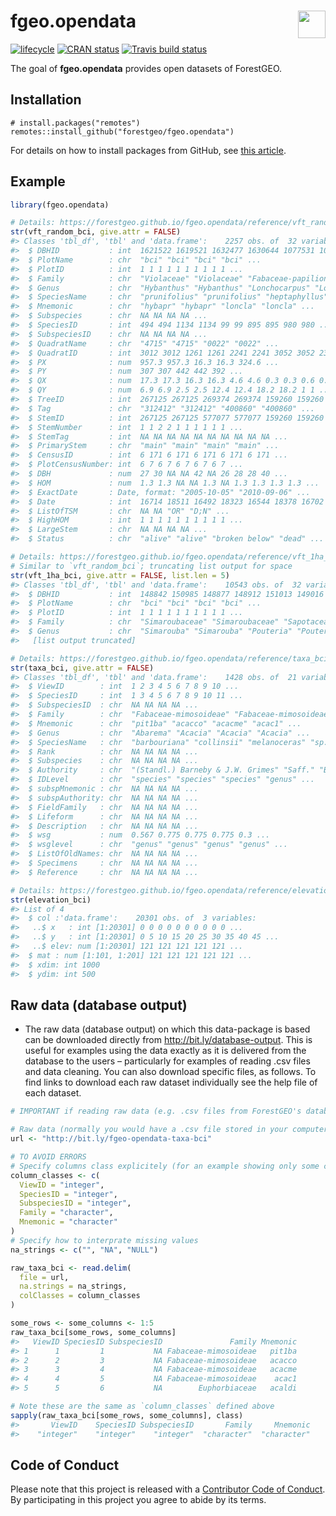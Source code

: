 
<!-- README.md is generated from README.Rmd. Please edit that file -->

# <img src="https://i.imgur.com/39pvr4n.png" align="right" height=44 /> fgeo.opendata

[![lifecycle](https://img.shields.io/badge/lifecycle-experimental-orange.svg)](https://www.tidyverse.org/lifecycle/#experimental)
[![CRAN
status](https://www.r-pkg.org/badges/version/fgeo.opendata)](https://cran.r-project.org/package=fgeo.opendata)
[![Travis build
status](https://travis-ci.org/forestgeo/fgeo.opendata.svg?branch=master)](https://travis-ci.org/forestgeo/fgeo.opendata)

The goal of **fgeo.opendata** provides open datasets of ForestGEO.

## Installation

    # install.packages("remotes")
    remotes::install_github("forestgeo/fgeo.opendata")

For details on how to install packages from GitHub, see [this
article](https://goo.gl/dQKEeg).

## Example

``` r
library(fgeo.opendata)

# Details: https://forestgeo.github.io/fgeo.opendata/reference/vft_random_bci
str(vft_random_bci, give.attr = FALSE)
#> Classes 'tbl_df', 'tbl' and 'data.frame':    2257 obs. of  32 variables:
#>  $ DBHID           : int  1621522 1619521 1632477 1630644 1077531 1074697 826469 823306 1006845 1003843 ...
#>  $ PlotName        : chr  "bci" "bci" "bci" "bci" ...
#>  $ PlotID          : int  1 1 1 1 1 1 1 1 1 1 ...
#>  $ Family          : chr  "Violaceae" "Violaceae" "Fabaceae-papilionoideae" "Fabaceae-papilionoideae" ...
#>  $ Genus           : chr  "Hybanthus" "Hybanthus" "Lonchocarpus" "Lonchocarpus" ...
#>  $ SpeciesName     : chr  "prunifolius" "prunifolius" "heptaphyllus" "heptaphyllus" ...
#>  $ Mnemonic        : chr  "hybapr" "hybapr" "loncla" "loncla" ...
#>  $ Subspecies      : chr  NA NA NA NA ...
#>  $ SpeciesID       : int  494 494 1134 1134 99 99 895 895 980 980 ...
#>  $ SubspeciesID    : chr  NA NA NA NA ...
#>  $ QuadratName     : chr  "4715" "4715" "0022" "0022" ...
#>  $ QuadratID       : int  3012 3012 1261 1261 2241 2241 3052 3052 2315 2315 ...
#>  $ PX              : num  957.3 957.3 16.3 16.3 324.6 ...
#>  $ PY              : num  307 307 442 442 392 ...
#>  $ QX              : num  17.3 17.3 16.3 16.3 4.6 4.6 0.3 0.3 0.6 0.6 ...
#>  $ QY              : num  6.9 6.9 2.5 2.5 12.4 12.4 18.2 18.2 1 1 ...
#>  $ TreeID          : int  267125 267125 269374 269374 159260 159260 109920 109920 145725 145725 ...
#>  $ Tag             : chr  "312412" "312412" "400860" "400860" ...
#>  $ StemID          : int  267125 267125 577077 577077 159260 159260 109920 109920 145725 145725 ...
#>  $ StemNumber      : int  1 1 2 2 1 1 1 1 1 1 ...
#>  $ StemTag         : int  NA NA NA NA NA NA NA NA NA NA ...
#>  $ PrimaryStem     : chr  "main" "main" "main" "main" ...
#>  $ CensusID        : int  6 171 6 171 6 171 6 171 6 171 ...
#>  $ PlotCensusNumber: int  6 7 6 7 6 7 6 7 6 7 ...
#>  $ DBH             : num  27 30 NA NA 42 NA 26 28 28 40 ...
#>  $ HOM             : num  1.3 1.3 NA NA 1.3 NA 1.3 1.3 1.3 1.3 ...
#>  $ ExactDate       : Date, format: "2005-10-05" "2010-09-06" ...
#>  $ Date            : int  16714 18511 16492 18323 16544 18378 16702 18507 16572 18395 ...
#>  $ ListOfTSM       : chr  NA NA "OR" "D;N" ...
#>  $ HighHOM         : int  1 1 1 1 1 1 1 1 1 1 ...
#>  $ LargeStem       : chr  NA NA NA NA ...
#>  $ Status          : chr  "alive" "alive" "broken below" "dead" ...

# Details: https://forestgeo.github.io/fgeo.opendata/reference/vft_1ha_bci
# Similar to `vft_random_bci`; truncating list output for space
str(vft_1ha_bci, give.attr = FALSE, list.len = 5)
#> Classes 'tbl_df', 'tbl' and 'data.frame':    10543 obs. of  32 variables:
#>  $ DBHID           : int  148842 150985 148877 148912 151013 149016 151095 149050 151122 149083 ...
#>  $ PlotName        : chr  "bci" "bci" "bci" "bci" ...
#>  $ PlotID          : int  1 1 1 1 1 1 1 1 1 1 ...
#>  $ Family          : chr  "Simaroubaceae" "Simaroubaceae" "Sapotaceae" "Sapotaceae" ...
#>  $ Genus           : chr  "Simarouba" "Simarouba" "Pouteria" "Pouteria" ...
#>   [list output truncated]

# Details: https://forestgeo.github.io/fgeo.opendata/reference/taxa_bci
str(taxa_bci, give.attr = FALSE)
#> Classes 'tbl_df', 'tbl' and 'data.frame':    1428 obs. of  21 variables:
#>  $ ViewID        : int  1 2 3 4 5 6 7 8 9 10 ...
#>  $ SpeciesID     : int  1 3 4 5 6 7 8 9 10 11 ...
#>  $ SubspeciesID  : chr  NA NA NA NA ...
#>  $ Family        : chr  "Fabaceae-mimosoideae" "Fabaceae-mimosoideae" "Fabaceae-mimosoideae" "Fabaceae-mimosoideae" ...
#>  $ Mnemonic      : chr  "pit1ba" "acacco" "acacme" "acac1" ...
#>  $ Genus         : chr  "Abarema" "Acacia" "Acacia" "Acacia" ...
#>  $ SpeciesName   : chr  "barbouriana" "collinsii" "melanoceras" "sp.1" ...
#>  $ Rank          : chr  NA NA NA NA ...
#>  $ Subspecies    : chr  NA NA NA NA ...
#>  $ Authority     : chr  "(Standl.) Barneby & J.W. Grimes" "Saff." "Beurl." NA ...
#>  $ IDLevel       : chr  "species" "species" "species" "genus" ...
#>  $ subspMnemonic : chr  NA NA NA NA ...
#>  $ subspAuthority: chr  NA NA NA NA ...
#>  $ FieldFamily   : chr  NA NA NA NA ...
#>  $ Lifeform      : chr  NA NA NA NA ...
#>  $ Description   : chr  NA NA NA NA ...
#>  $ wsg           : num  0.567 0.775 0.775 0.775 0.3 ...
#>  $ wsglevel      : chr  "genus" "genus" "genus" "genus" ...
#>  $ ListOfOldNames: chr  NA NA NA NA ...
#>  $ Specimens     : chr  NA NA NA NA ...
#>  $ Reference     : chr  NA NA NA NA ...

# Details: https://forestgeo.github.io/fgeo.opendata/reference/elevation_bci
str(elevation_bci)
#> List of 4
#>  $ col :'data.frame':    20301 obs. of  3 variables:
#>   ..$ x   : int [1:20301] 0 0 0 0 0 0 0 0 0 0 ...
#>   ..$ y   : int [1:20301] 0 5 10 15 20 25 30 35 40 45 ...
#>   ..$ elev: num [1:20301] 121 121 121 121 121 ...
#>  $ mat : num [1:101, 1:201] 121 121 121 121 121 ...
#>  $ xdim: int 1000
#>  $ ydim: int 500
```

## Raw data (database output)

  - The raw data (database output) on which this data-package is based
    can be downloaded directly from <http://bit.ly/database-output>.
    This is useful for examples using the data exactly as it is
    delivered from the database to the users – particularly for examples
    of reading .csv files and data cleaning. You can also download
    specific files, as follows. To find links to download each raw
    dataset individually see the help file of each
dataset.

<!-- end list -->

``` r
# IMPORTANT if reading raw data (e.g. .csv files from ForestGEO's database)

# Raw data (normally you would have a .csv file stored in your computer)
url <- "http://bit.ly/fgeo-opendata-taxa-bci"

# TO AVOID ERRORS
# Specify columns class explicitely (for an example showing only some columns)
column_classes <- c(
  ViewID = "integer", 
  SpeciesID = "integer", 
  SubspeciesID = "integer", 
  Family = "character", 
  Mnemonic = "character"
)
# Specify how to interprate missing values
na_strings <- c("", "NA", "NULL")

raw_taxa_bci <- read.delim(
  file = url, 
  na.strings = na_strings, 
  colClasses = column_classes
)

some_rows <- some_columns <- 1:5
raw_taxa_bci[some_rows, some_columns]
#>   ViewID SpeciesID SubspeciesID               Family Mnemonic
#> 1      1         1           NA Fabaceae-mimosoideae   pit1ba
#> 2      2         3           NA Fabaceae-mimosoideae   acacco
#> 3      3         4           NA Fabaceae-mimosoideae   acacme
#> 4      4         5           NA Fabaceae-mimosoideae    acac1
#> 5      5         6           NA        Euphorbiaceae   acaldi

# Note these are the same as `column_classes` defined above
sapply(raw_taxa_bci[some_rows, some_columns], class)
#>       ViewID    SpeciesID SubspeciesID       Family     Mnemonic 
#>    "integer"    "integer"    "integer"  "character"  "character"
```

## Code of Conduct

Please note that this project is released with a [Contributor Code of
Conduct](.github/CODE_OF_CONDUCT.md). By participating in this project
you agree to abide by its terms.
